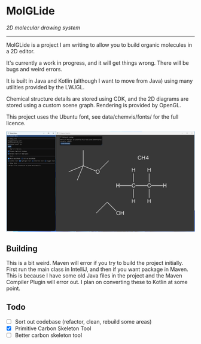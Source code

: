 # MolGLide
_2D molecular drawing system_
___

MolGLide is a project I am writing to allow you to build organic molecules in a 2D editor.

It's currently a work in progress, and it will get things wrong. There will be bugs and weird errors.

It is built in Java and Kotlin (although I want to move from Java) using many utilities provided by the LWJGL. 

Chemical structure details are stored using CDK, and the 2D diagrams are stored using a custom scene graph. Rendering is provided by OpenGL.

This project uses the Ubuntu font, see data/chemvis/fonts/ for the full licence.

![Screenshot](screenshots/2.png)

## Building
This is a bit weird. Maven will error if you try to build the project initially. First run the main class in IntelliJ, and then if you want package in Maven. This is because I have some old Java files in the project and the Maven Compiler Plugin will error out. I plan on converting these to Kotlin at some point. 

## Todo
- [ ] Sort out codebase (refactor, clean, rebuild some areas)
- [x] Primitive Carbon Skeleton Tool
- [ ] Better carbon skeleton tool
